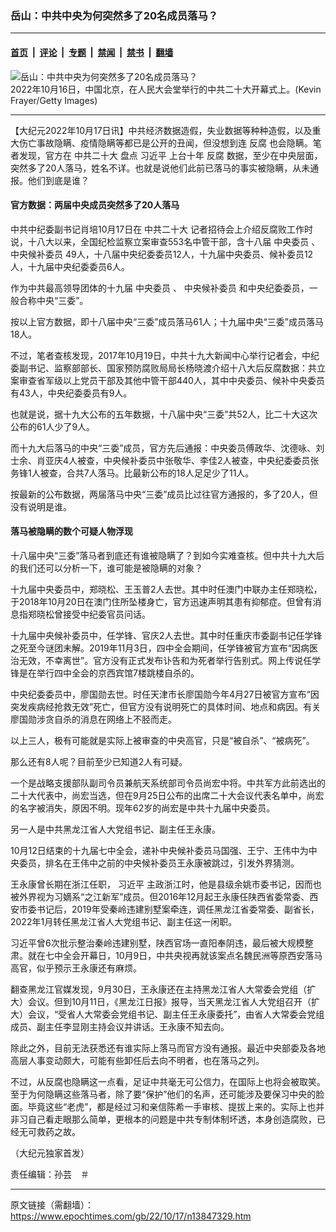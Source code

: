 ### 岳山：中共中央为何突然多了20名成员落马？

---

#### [首页](../../../..?n13847329) &nbsp;|&nbsp; [评论](../../../../../epoch-comment?n13847329) &nbsp;|&nbsp; [专题](../../../../../epoch-special?n13847329) &nbsp;|&nbsp; [禁闻](../../../../../epoch-news?n13847329) &nbsp;|&nbsp; [禁书](../../../../../books?n13847329) &nbsp;|&nbsp; [翻墙](https://github.com/gfw-breaker/nogfw/blob/master/README.md?n13847329)


<div><img alt="岳山：中共中央为何突然多了20名成员落马？" class="attachment-djy_600_400 size-djy_600_400 wp-post-image" src="https://i.epochtimes.com/assets/uploads/2022/10/id13847394-GettyImages-1433834545-600x400.jpg"/>
<div class="caption">
 2022年10月16日，中国北京，在人民大会堂举行的中共二十大开幕式上。(Kevin Frayer/Getty Images)
</div></div><hr/><div class="post_content" id="artbody" itemprop="articleBody">
 <!-- article content begin -->
 <p>
  【大纪元2022年10月17日讯】中共经济数据造假，失业数据等种种造假，以及重大伤亡事故隐瞒、疫情隐瞒等都已是公开的丑闻，但没想到连
  <ok href="https://www.epochtimes.com/gb/tag/%E5%8F%8D%E8%85%90.html">
   反腐
  </ok>
  也会隐瞒。笔者发现，官方在
  <ok href="https://www.epochtimes.com/gb/tag/%E4%B8%AD%E5%85%B1%E4%BA%8C%E5%8D%81%E5%A4%A7.html">
   中共二十大
  </ok>
  盘点
  <ok href="https://www.epochtimes.com/gb/tag/%E4%B9%A0%E8%BF%91%E5%B9%B3.html">
   习近平
  </ok>
  上台十年
  <ok href="https://www.epochtimes.com/gb/tag/%E5%8F%8D%E8%85%90.html">
   反腐
  </ok>
  数据，至少在中央层面，突然多了20人落马，姓名不详。也就是说他们此前已落马的事实被隐瞒，从未通报。他们到底是谁？
 </p>
 <h4>
  官方数据：两届中央成员突然多了20人落马
 </h4>
 <p>
  中共中纪委副书记肖培10月17日在
  <ok href="https://www.epochtimes.com/gb/tag/%E4%B8%AD%E5%85%B1%E4%BA%8C%E5%8D%81%E5%A4%A7.html">
   中共二十大
  </ok>
  记者招待会上介绍反腐败工作时说，十八大以来，全国纪检监察立案审查553名中管干部，含十八届
  <ok href="https://www.epochtimes.com/gb/tag/%E4%B8%AD%E5%A4%AE%E5%A7%94%E5%91%98.html">
   中央委员
  </ok>
  、
  <ok href="https://www.epochtimes.com/gb/tag/%E4%B8%AD%E5%A4%AE%E5%80%99%E8%A1%A5%E5%A7%94%E5%91%98.html">
   中央候补委员
  </ok>
  49人，十八届中央纪委委员12人，十九届中央委员、候补委员12人，十九届中央纪委委员6人。
 </p>
 <p>
  作为中共最高领导团体的十九届
  <ok href="https://www.epochtimes.com/gb/tag/%E4%B8%AD%E5%A4%AE%E5%A7%94%E5%91%98.html">
   中央委员
  </ok>
  、
  <ok href="https://www.epochtimes.com/gb/tag/%E4%B8%AD%E5%A4%AE%E5%80%99%E8%A1%A5%E5%A7%94%E5%91%98.html">
   中央候补委员
  </ok>
  和中央纪委委员，一般合称中央“三委”。
 </p>
 <p>
  按以上官方数据，即十八届中央“三委”成员落马61人；十九届中央“三委”成员落马18人。
 </p>
 <p>
  不过，笔者查核发现，2017年10月19日，中共十九大新闻中心举行记者会，中纪委副书记、监察部部长、国家预防腐败局局长杨晓渡介绍十八大后反腐数据：共立案审查省军级以上党员干部及其他中管干部440人，其中中央委员、候补中央委员有43人，中央纪委委员有9人。
 </p>
 <p>
  也就是说，据十九大公布的五年数据，十八届中央“三委”共52人，比二十大这次公布的61人少了9人。
 </p>
 <p>
  而十九大后落马的中央“三委”成员，官方先后通报：中央委员傅政华、沈德咏、刘士余、肖亚庆4人被查，中央候补委员中张敬华、李佳2人被查，中央纪委委员张务锋1人被查，合共7人落马。比最新公布的18人足足少了11人。
 </p>
 <p>
  按最新的公布数据，两届落马中央“三委”成员比过往官方通报的，多了20人，但没有说明是谁。
 </p>
 <h4>
  落马被隐瞒的数个可疑人物浮现
 </h4>
 <p>
  十八届中央“三委”落马者到底还有谁被隐瞒了？到如今实难查核。但中共十九大后的我们还可以分析一下，谁可能是被隐瞒的对象？
 </p>
 <p>
  十九届中央委员中，郑晓松、王玉普2人去世。其中时任澳门中联办主任郑晓松，于2018年10月20日在澳门住所坠楼身亡，官方迅速声明其患有抑郁症。但曾有消息指郑晓松曾接受中纪委官员问话。
 </p>
 <p>
  十九届中央候补委员中，任学锋、官庆2人去世。其中时任重庆市委副书记任学锋之死至今谜团未解。2019年11月3日，四中全会期间，任学锋被官方宣布“因病医治无效，不幸离世”。官方没有正式发布讣告和为死者举行告别式。网上传说任学锋是在举行四中全会的京西宾馆7楼跳楼自杀的。
 </p>
 <p>
  中央纪委委员中，廖国勋去世。时任天津市长廖国勋今年4月27日被官方宣布“因突发疾病经抢救无效”死亡，但官方没有说明死亡的具体时间、地点和病因。有关廖国勋涉贪自杀的消息在网络上不胫而走。
 </p>
 <p>
  以上三人，极有可能就是实际上被审查的中央高官，只是“被自杀”、“被病死”。
 </p>
 <p>
  那么还有8人呢？目前至少已知道2人有可疑。
 </p>
 <p>
  一个是战略支援部队副司令员兼航天系统部司令员尚宏中将。中共军方此前选出的二十大代表中，尚宏当选，但在9月25日公布的出席二十大会议代表名单中，尚宏的名字被消失，原因不明。现年62岁的尚宏是中共十九届中央委员。
 </p>
 <p>
  另一人是中共黑龙江省人大党组书记、副主任王永康。
 </p>
 <p>
  10月12日结束的十九届七中全会，递补中央候补委员马国强、王宁、王伟中为中央委员，排名在王伟中之前的中央候补委员王永康被跳过，引发外界猜测。
 </p>
 <p>
  王永康曾长期在浙江任职，
  <ok href="https://www.epochtimes.com/gb/tag/%E4%B9%A0%E8%BF%91%E5%B9%B3.html">
   习近平
  </ok>
  主政浙江时，他是县级余姚市委书记，因而也被外界视为习嫡系“之江新军”成员。但2016年12月起王永康任陕西省委常委、西安市委书记后，2019年受秦岭违建别墅案牵连，调任黑龙江省委常委、副省长，2022年1月转任黑龙江省人大党组书记、副主任这一闲职。
 </p>
 <p>
  习近平曾6次批示整治秦岭违建别墅，陕西官场一直阳奉阴违，最后被大规模整肃。就在七中全会开幕日，10月9日，中共央视再就该案点名魏民洲等原西安落马高官，似乎预示王永康还有麻烦。
 </p>
 <p>
  翻查黑龙江官媒发现，9月30日，王永康还在主持黑龙江省人大常委会党组（扩大）会议。但到10月11日，《黑龙江日报》报导，当天黑龙江省人大党组召开（扩大）会议，“受省人大常委会党组书记、副主任王永康委托”，由省人大常委会党组成员、副主任李显刚主持会议并讲话。王永康不知去向。
 </p>
 <p>
  除此之外，目前无法获悉还有谁实际上落马而官方没有通报。最近中央部委及各地高层人事变动颇大，可能有些卸任后去向不明者，也在落马之列。
 </p>
 <p>
  不过，从反腐也隐瞒这一点看，足证中共毫无可公信力，在国际上也将会被取笑。至于为何隐瞒这些落马者，除了要“保护”他们的名声，还可能涉及要保习中央的脸面。毕竟这些“老虎”，都是经过习和亲信陈希一手审核、提拔上来的。实际上也并非习自己看走眼那么简单，更根本的问题是中共专制体制坏透，本身创造腐败，已经无可救药之故。
 </p>
 <p>
  （大纪元独家首发）
 </p>
 <p>
  责任编辑：孙芸　＃
 </p>
 <!-- article content end -->
 <div id="below_article_ad">
 </div>
</div>


---

原文链接（需翻墙）：https://www.epochtimes.com/gb/22/10/17/n13847329.htm
